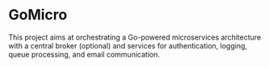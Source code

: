 # GoMicro
This project aims at orchestrating a Go-powered microservices architecture with a central broker (optional) and services for authentication, logging, queue processing, and email communication.
